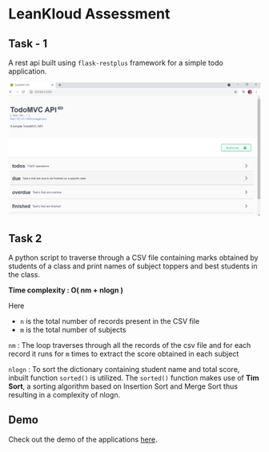 # LeanKloud Assessment
## Task - 1

A rest api built using ```flask-restplus``` framework for a simple todo application.


![API snippet](/images/API%20snippet.PNG)

## Task 2

A python script to traverse through a CSV file containing marks obtained by students of a class and print names of subject toppers and best students in the class.

**Time complexity : O( nm + nlogn )**

Here 
- ```n``` is the total number of records present in the CSV file
- ```m``` is the total number of subjects

```nm``` : The loop traverses through all the records of the csv file and for each record it runs for ```m``` times to extract the score obtained in each subject

```nlogn``` : To sort the dictionary containing student name and total score, inbuilt function ```sorted()``` is utilized. The ```sorted()``` function makes use of **Tim Sort**, a sorting algorithm based on Insertion Sort and Merge Sort thus resulting in a complexity of nlogn.

## Demo

Check out the demo of the applications [here](https://drive.google.com/file/d/1t9k9LmN9qkU5QAX7iQwtpvC9B_CH9A_r/view?usp=sharing).
